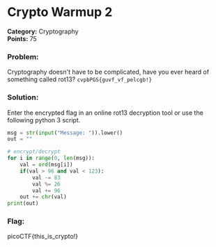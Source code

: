 # Crypto Warmup 2
__Category:__ Cryptography  
__Points:__ 75

### Problem:

Cryptography doesn't have to be complicated, have you ever heard of something called rot13? `cvpbPGS{guvf_vf_pelcgb!}`

### Solution:

Enter the encrypted flag in an online rot13 decryption tool or use the following python 3 script.

```Python
msg = str(input("Message: ")).lower()
out = ""

# encrypt/decrypt
for i in range(0, len(msg)):
    val = ord(msg[i])
    if(val > 96 and val < 123):
        val -= 83
        val %= 26
        val += 96
    out += chr(val)
print(out)
```

### Flag:

picoCTF{this_is_crypto!}

